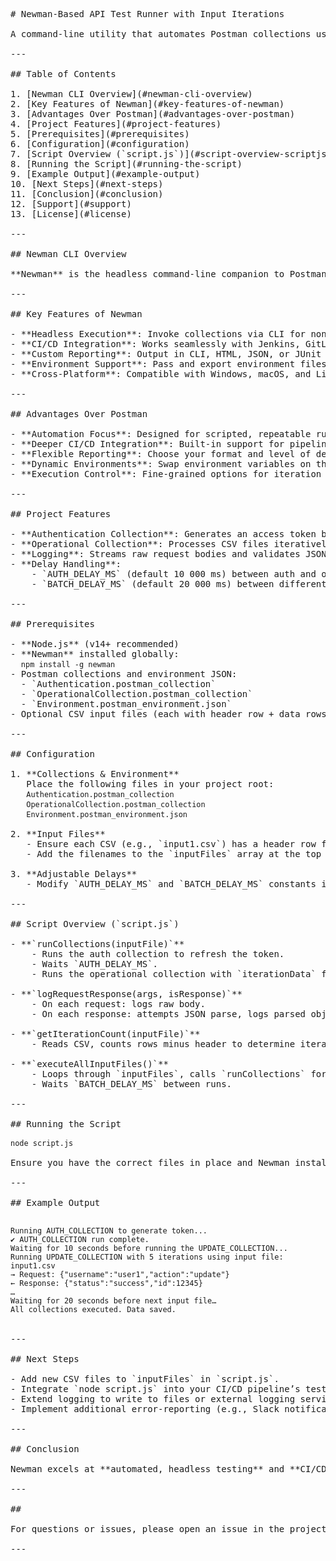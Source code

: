 <pre>
# Newman-Based API Test Runner with Input Iterations

A command-line utility that automates Postman collections using [Newman](https://github.com/postmanlabs/newman). Ideal for CI/CD pipelines, it handles authentication, token generation, and data-driven execution via CSV files—complete with request/response logging and built-in delays to avoid race conditions.

---

## Table of Contents

1. [Newman CLI Overview](#newman-cli-overview)  
2. [Key Features of Newman](#key-features-of-newman)  
3. [Advantages Over Postman](#advantages-over-postman)  
4. [Project Features](#project-features)  
5. [Prerequisites](#prerequisites)  
6. [Configuration](#configuration)  
7. [Script Overview (`script.js`)](#script-overview-scriptjs)  
8. [Running the Script](#running-the-script)  
9. [Example Output](#example-output)  
10. [Next Steps](#next-steps)  
11. [Conclusion](#conclusion)  
12. [Support](#support)  
13. [License](#license)

---

## Newman CLI Overview

**Newman** is the headless command-line companion to Postman, built for automated API testing in CI/CD environments. It executes Postman collections without a GUI, supports multiple reporters, and can be integrated into any pipeline.

---

## Key Features of Newman

- **Headless Execution**: Invoke collections via CLI for non-interactive automation.  
- **CI/CD Integration**: Works seamlessly with Jenkins, GitLab CI, CircleCI, Azure DevOps, and more.  
- **Custom Reporting**: Output in CLI, HTML, JSON, or JUnit formats for easy consumption.  
- **Environment Support**: Pass and export environment files to target dev, staging, or prod setups.  
- **Cross-Platform**: Compatible with Windows, macOS, and Linux.

---

## Advantages Over Postman

- **Automation Focus**: Designed for scripted, repeatable runs; no manual clicks required.  
- **Deeper CI/CD Integration**: Built-in support for pipeline hooks, exit codes, and parallel runs.  
- **Flexible Reporting**: Choose your format and level of detail for integration with external dashboards.  
- **Dynamic Environments**: Swap environment variables on the fly via CLI flags.  
- **Execution Control**: Fine-grained options for iteration counts, delays, and concurrency.

---

## Project Features

- **Authentication Collection**: Generates an access token before each data run.  
- **Operational Collection**: Processes CSV files iteratively, one row per request.  
- **Logging**: Streams raw request bodies and validates JSON responses to the console.  
- **Delay Handling**:  
    - `AUTH_DELAY_MS` (default 10 000 ms) between auth and operational runs.  
    - `BATCH_DELAY_MS` (default 20 000 ms) between different input files.

---

## Prerequisites

- **Node.js** (v14+ recommended)  
- **Newman** installed globally:  
  <code>npm install -g newman</code>  
- Postman collections and environment JSON:  
  - `Authentication.postman_collection`  
  - `OperationalCollection.postman_collection`  
  - `Environment.postman_environment.json`  
- Optional CSV input files (each with header row + data rows)

---

## Configuration

1. **Collections & Environment**  
   Place the following files in your project root:  
   <code>Authentication.postman_collection</code>  
   <code>OperationalCollection.postman_collection</code>  
   <code>Environment.postman_environment.json</code>

2. **Input Files**  
   - Ensure each CSV (e.g., `input1.csv`) has a header row followed by data rows.  
   - Add the filenames to the `inputFiles` array at the top of `script.js`.

3. **Adjustable Delays**  
   - Modify `AUTH_DELAY_MS` and `BATCH_DELAY_MS` constants in `script.js` if needed.

---

## Script Overview (`script.js`)

- **`runCollections(inputFile)`**  
    - Runs the auth collection to refresh the token.  
    - Waits `AUTH_DELAY_MS`.  
    - Runs the operational collection with `iterationData` from the CSV.

- **`logRequestResponse(args, isResponse)`**  
    - On each request: logs raw body.  
    - On each response: attempts JSON parse, logs parsed object or raw text.

- **`getIterationCount(inputFile)`**  
    - Reads CSV, counts rows minus header to determine iteration count.

- **`executeAllInputFiles()`**  
    - Loops through `inputFiles`, calls `runCollections` for each.  
    - Waits `BATCH_DELAY_MS` between runs.

---

## Running the Script

<code>node script.js</code>

Ensure you have the correct files in place and Newman installed.

---

## Example Output

<code>
Running AUTH_COLLECTION to generate token...  
✔ AUTH_COLLECTION run complete.  
Waiting for 10 seconds before running the UPDATE_COLLECTION...  
Running UPDATE_COLLECTION with 5 iterations using input file: input1.csv  
→ Request: {"username":"user1","action":"update"}  
← Response: {"status":"success","id":12345}  
…  
Waiting for 20 seconds before next input file…  
All collections executed. Data saved.  
</code>

---

## Next Steps

- Add new CSV files to `inputFiles` in `script.js`.  
- Integrate `node script.js` into your CI/CD pipeline’s test stage.  
- Extend logging to write to files or external logging services.  
- Implement additional error-reporting (e.g., Slack notifications).

---

## Conclusion

Newman excels at **automated, headless testing** and **CI/CD integration**, while Postman’s GUI is better for manual API exploration. For teams aiming to embed API tests in a DevOps pipeline, Newman delivers greater flexibility and reliability.

---

## 

For questions or issues, please open an issue in the project repository.

---

</pre>
